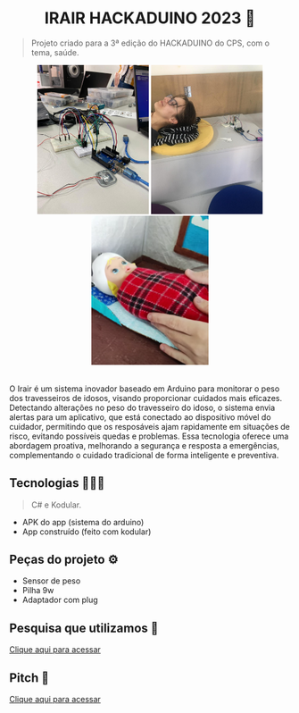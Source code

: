 <h1 align="center"> IRAIR HACKADUINO 2023 🤖 </h1>

> Projeto criado para a 3ª edição do HACKADUINO do CPS, com o tema, saúde.  

<div align="center">
    <img width="200px" src="./images/Irair_image2.jpg"s></img>
    <img width="200px" src="./images/Irair_image1.jpg"></img>
    <img width="210px" src="./images/Irair_image3.png"></img>
</div>
<br>
    <p> O Irair é um sistema inovador baseado em Arduino para monitorar o peso dos travesseiros de idosos, visando proporcionar cuidados mais eficazes. Detectando alterações no peso do travesseiro do idoso, o sistema envia alertas para um aplicativo, que está conectado ao dispositivo móvel do cuidador, permitindo que os resposáveis ajam rapidamente em situações de risco, evitando possíveis quedas e problemas. Essa tecnologia oferece uma abordagem proativa, melhorando a segurança e resposta a emergências, complementando o cuidado tradicional de forma inteligente e preventiva.
    </p>

## Tecnologias 👨🏻‍💻
> C# e Kodular.

- APK do app (sistema do arduino)
- App construído (feito com kodular)

## Peças do projeto ⚙️
- Sensor de peso
- Pilha 9w
- Adaptador com plug

## Pesquisa que utilizamos 🔎
[Clique aqui para acessar](https://www.prefeitura.sp.gov.br/cidade/secretarias/saude/noticias/?p=345456)

## Pitch 🎤
[Clique aqui para acessar](https://www.youtube.com/watch?v=XJG82BEGwVQ)